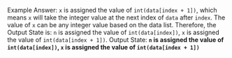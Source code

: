 Example Answer: 
`x` is assigned the value of `int(data[index + 1])`, which means `x` will take the integer value at the next index of `data` after `index`. The value of `x` can be any integer value based on the data list. Therefore, the Output State is: `n` is assigned the value of `int(data[index])`, `x` is assigned the value of `int(data[index + 1])`.
Output State: **`n` is assigned the value of `int(data[index])`, `x` is assigned the value of `int(data[index + 1])`**